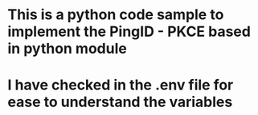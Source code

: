 # This is a python code sample to implement the PingID - PKCE based in python module


# I have checked in the .env file for ease to understand the variables
